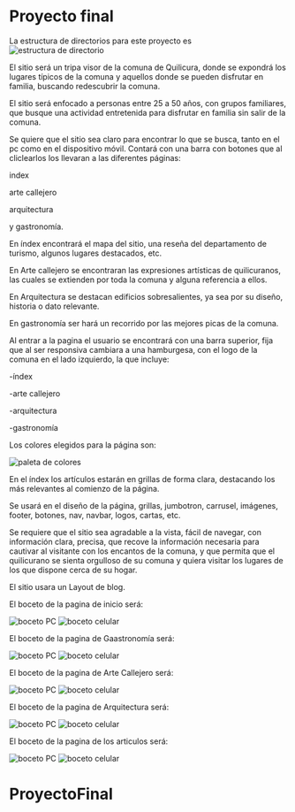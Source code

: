 # Proyecto final

La estructura de directorios para este proyecto es
![estructura de directorio](imagen/directorio.jpg)

El sitio será un tripa visor de la comuna de Quilicura, donde se expondrá los lugares típicos de la comuna y aquellos donde se pueden disfrutar en familia, buscando redescubrir la comuna.

El sitio será enfocado a personas entre 25 a 50 años, con grupos familiares, que busque una actividad entretenida para disfrutar en familia sin salir de la comuna.

Se quiere que el sitio sea claro para encontrar lo que se busca, tanto en el pc como en el dispositivo móvil.
Contará con una barra con botones que al cliclearlos los llevaran a las diferentes páginas:

  index 

arte callejero

 arquitectura

 y gastronomía.

En índex encontrará el mapa del sitio, una reseña del departamento de turismo, algunos lugares destacados, etc.


En Arte callejero se encontraran las expresiones artísticas de quilicuranos, las cuales se extienden por toda la comuna y alguna referencia a ellos.


En Arquitectura se destacan edificios sobresalientes, ya sea por su diseño, historia o dato relevante.


En gastronomía ser hará un recorrido por las mejores picas de la comuna.


Al entrar a la pagina el usuario se encontrará con una barra superior, fija que al ser responsiva cambiara a una hamburgesa, con el logo de la comuna en el lado izquierdo, la que incluye:


-índex

-arte callejero

-arquitectura

-gastronomía

Los colores elegidos para la página son:

![paleta de colores](imagen/paleta.png)

En el índex los artículos estarán en grillas de forma clara, destacando los más relevantes al comienzo de la página.

Se usará en el diseño de la página, grillas, jumbotron, carrusel, imágenes, footer, botones, nav, navbar, logos,  cartas, etc.

Se requiere que el sitio sea agradable a la vista, fácil de navegar, con información clara, precisa, que recove la información necesaria para cautivar al visitante con los encantos de la comuna, y que permita que el quilicurano se sienta orgulloso de su comuna y quiera visitar los lugares de los que dispone cerca de su hogar.

El sitio usara un Layout de blog.

El boceto de la pagina de inicio será:

![boceto PC](imagen/index.jpg)
![boceto celular](imagen/indexcel.jpg)

El boceto de la pagina de Gaastronomía será:

![boceto PC](imagen/gastronomia.jpg)
![boceto celular](imagen/gastronomiacel.jpg)


El boceto de la pagina de Arte Callejero será:

![boceto PC](imagen/arte.jpg)
![boceto celular](imagen/artecel.jpg)

El boceto de la pagina de Arquitectura será:

![boceto PC](imagen/arquitectura.jpg)
![boceto celular](imagen/arquitecturacel.jpg)

El boceto de la pagina de los articulos será:

![boceto PC](imagen/pagina.jpg)
![boceto celular](imagen/paginacel.jpg)




# ProyectoFinal
